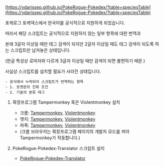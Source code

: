 [https://ydarissep.github.io/PokeRogue-Pokedex/?table=speciesTable](https://ydarissep.github.io/PokeRogue-Pokedex/?table=speciesTable)

포케로그 포케덱스에서 한국어를 공식적으로 지원하게 되었습니다.

따라서 해당 스크립트는 공식적으로 지원하지 않는 일부 항목에 대한 번역과

본래 3글자 이상일 때만 태그 검색이 되지만 2글자 이상일 때도 태그 검색이 되도록 하는 스크립트만 남겨놓은 상태입니다.

(한글 특성상 로마자와 다르게 3글자 이상일 때만 검색이 되면 불편하기 때문.)

사실상 스크립트를 설치할 필요가 사라진 상태입니다.


    - 공식에서 누락되어 스크립트가 번역하는 항목
    - 1. 포켓몬의 진화 조건
    - 2. 기술의 분류 태그


1. 확장프로그램 Tampermonkey 혹은 Violentmonkey 설치

    - 크롬: [Tampermonkey](https://chromewebstore.google.com/detail/tampermonkey/dhdgffkkebhmkfjojejmpbldmpobfkfo), [Violentmonkey](https://chromewebstore.google.com/detail/violentmonkey/jinjaccalgkegednnccohejagnlnfdag)
    - 엣지: [Tampermonkey](https://microsoftedge.microsoft.com/addons/detail/tampermonkey/iikmkjmpaadaobahmlepeloendndfphd), [Violentmonkey](https://microsoftedge.microsoft.com/addons/detail/violentmonkey/eeagobfjdenkkddmbclomhiblgggliao)
    - 파폭: [Tampermonkey](https://addons.mozilla.org/ko/firefox/addon/tampermonkey/), [Violentmonkey](https://addons.mozilla.org/ko/firefox/addon/violentmonkey/)
    - (크롬 브라우저는 확장프로그램 페이지의 개발자 모드를 켜야 Tampermonkey가 작동합니다.)


2. PokeRogue-Pokedex-Translator 스크립트 설치

    - [PokeRogue-Pokedex-Translator](https://greasyfork.org/ko/scripts/497838-pokerogue-pokedex-translator)
